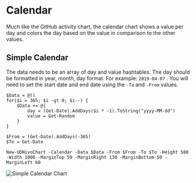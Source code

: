 # Calendar

Much like the GitHub activity chart, the calendar chart shows a value per day and colors the day based on the value in comparison to the other values.

## Simple Calendar

The data needs to be an array of day and value hashtables. The day should be formatted in year, month, day format. For example: `2019-04-07` . You will need to set the start date and end date using the `-To` and `-From` values.

```text
$Data = @()
for($i = 365; $i -gt 0; $i--) {
    $Data += @{
        day = (Get-Date).AddDays($i * -1).ToString("yyyy-MM-dd")
        value = Get-Random
    }
}

$From = (Get-Date).AddDays(-365)
$To = Get-Date

New-UDNivoChart -Calendar -Data $Data -From $From -To $To -Height 500 -Width 1000 -MarginTop 50 -MarginRight 130 -MarginBottom 50 -MarginLeft 60
```

![Simple Calendar Chart](../../../.gitbook/assets/image%20%2816%29.png)

